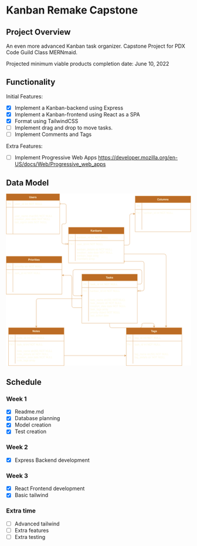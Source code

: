 # Kanban Remake Capstone

## Project Overview

An even more advanced Kanban task organizer. Capstone Project for PDX Code Guild Class MERNmaid.

Projected minimum viable products completion date: June 10, 2022

## Functionality

Initial Features:

- [x] Implement a Kanban-backend using Express
- [x] Implement a Kanban-frontend using React as a SPA
- [x] Format using TailwindCSS
- [ ] Implement drag and drop to move tasks.
- [ ] Implement Comments and Tags

Extra Features:

- [ ] Implement Progressive Web Apps <https://developer.mozilla.org/en-US/docs/Web/Progressive_web_apps>

## Data Model

![Data Model](./Kanban%20Capstone%20Diagram.drawio.svg)

## Schedule

### Week 1

- [x] Readme.md
- [x] Database planning
- [x] Model creation
- [x] Test creation

### Week 2

- [x] Express Backend development

### Week 3

- [x] React Frontend development
- [x] Basic tailwind

### Extra time

- [ ] Advanced tailwind
- [ ] Extra features
- [ ] Extra testing
